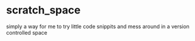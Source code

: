 # scratch_space

simply a way for me to try little code snippits and mess around in a version controlled space
